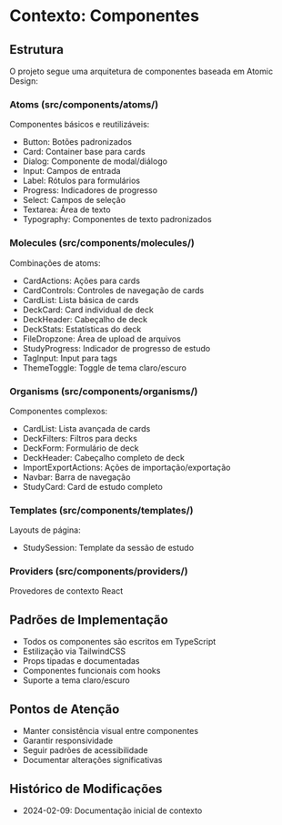 # Contexto: Componentes

## Estrutura
O projeto segue uma arquitetura de componentes baseada em Atomic Design:

### Atoms (src/components/atoms/)
Componentes básicos e reutilizáveis:
- Button: Botões padronizados
- Card: Container base para cards
- Dialog: Componente de modal/diálogo
- Input: Campos de entrada
- Label: Rótulos para formulários
- Progress: Indicadores de progresso
- Select: Campos de seleção
- Textarea: Área de texto
- Typography: Componentes de texto padronizados

### Molecules (src/components/molecules/)
Combinações de atoms:
- CardActions: Ações para cards
- CardControls: Controles de navegação de cards
- CardList: Lista básica de cards
- DeckCard: Card individual de deck
- DeckHeader: Cabeçalho de deck
- DeckStats: Estatísticas do deck
- FileDropzone: Área de upload de arquivos
- StudyProgress: Indicador de progresso de estudo
- TagInput: Input para tags
- ThemeToggle: Toggle de tema claro/escuro

### Organisms (src/components/organisms/)
Componentes complexos:
- CardList: Lista avançada de cards
- DeckFilters: Filtros para decks
- DeckForm: Formulário de deck
- DeckHeader: Cabeçalho completo de deck
- ImportExportActions: Ações de importação/exportação
- Navbar: Barra de navegação
- StudyCard: Card de estudo completo

### Templates (src/components/templates/)
Layouts de página:
- StudySession: Template da sessão de estudo

### Providers (src/components/providers/)
Provedores de contexto React

## Padrões de Implementação
- Todos os componentes são escritos em TypeScript
- Estilização via TailwindCSS
- Props tipadas e documentadas
- Componentes funcionais com hooks
- Suporte a tema claro/escuro

## Pontos de Atenção
- Manter consistência visual entre componentes
- Garantir responsividade
- Seguir padrões de acessibilidade
- Documentar alterações significativas

## Histórico de Modificações
- 2024-02-09: Documentação inicial de contexto
